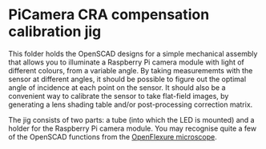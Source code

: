 # PiCamera CRA compensation calibration jig

This folder holds the OpenSCAD designs for a simple mechanical assembly that allows you to illuminate a Raspberry Pi camera module with light of different colours, from a variable angle.  By taking measurememts with the sensor at different angles, it should be possible to figure out the optimal angle of incidence at each point on the sensor.  It should also be a convenient way to calibrate the sensor to take flat-field images, by generating a lens shading table and/or post-processing correction matrix.

The jig consists of two parts: a tube (into which the LED is mounted) and a holder for the Raspberry Pi camera module.  You may recognise quite a few of the OpenSCAD functions from the [OpenFlexure microscope](https://github.com/rwb27/openflexure_microscope/).
